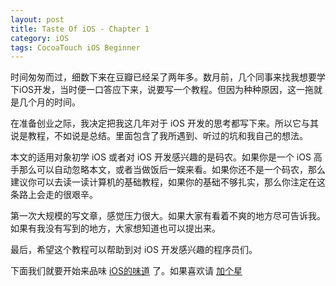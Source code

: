```yaml
---
layout: post
title: Taste Of iOS - Chapter 1
category: iOS
tags: CocoaTouch iOS Beginner
---
```


时间匆匆而过，细数下来在豆瓣已经呆了两年多。数月前，几个同事来找我想要学下iOS开发，当时便一口答应下来，说要写一个教程。但因为种种原因，这一拖就是几个月的时间。

在准备创业之际，我决定把我这几年对于 iOS 开发的思考都写下来。所以它与其说是教程，不如说是总结。里面包含了我所遇到、听过的坑和我自己的想法。

本文的适用对象初学 iOS 或者对 iOS 开发感兴趣的是码农。如果你是一个 iOS 高手那么可以自动忽略本文，或者当做饭后一娱来看。如果你还不是一个码农，那么建议你可以去读一读计算机的基础教程，如果你的基础不够扎实，那么你注定在这条路上会走的很艰辛。

第一次大规模的写文章，感觉压力很大。如果大家有看着不爽的地方尽可告诉我。如果有我没有写到的地方，大家想知道也可以提出来。

最后，希望这个教程可以帮助到对 iOS 开发感兴趣的程序员们。

下面我们就要开始来品味 [iOS的味道](https://github.com/candyan/taste-of-iOS) 了。如果喜欢请 [加个星](https://github.com/candyan/taste-of-iOS)
